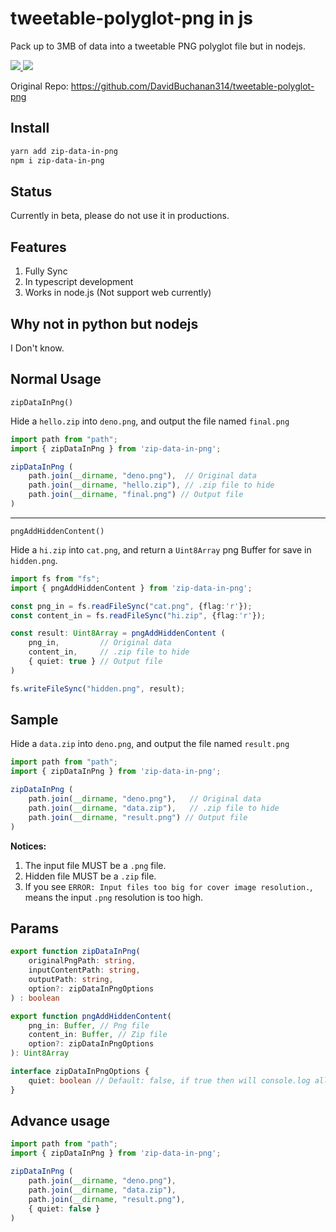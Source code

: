 # tweetable-polyglot-png in js

Pack up to 3MB of data into a tweetable PNG polyglot file but in nodejs.


<p align="left">

<a href="https://www.npmjs.com/package/zip-data-in-png"> <img src="https://img.shields.io/npm/v/zip-data-in-png" /> </a>
<a href="https://github.com/r48n34/zip-data-in-png"><img src="https://img.shields.io/github/actions/workflow/status/r48n34/zip-data-in-png/test.yml" /></a>

</p>

Original Repo: https://github.com/DavidBuchanan314/tweetable-polyglot-png


## Install
```bash
yarn add zip-data-in-png
npm i zip-data-in-png
```

## Status 
Currently in beta, please do not use it in productions.


## Features
1. Fully Sync
2. In typescript development
3. Works in node.js (Not support web currently)

## Why not in python but nodejs
I Don't know.

## Normal Usage

`zipDataInPng()`

Hide a `hello.zip` into `deno.png`, and output the file named `final.png`

```ts
import path from "path";
import { zipDataInPng } from 'zip-data-in-png';

zipDataInPng (
    path.join(__dirname, "deno.png"),  // Original data
    path.join(__dirname, "hello.zip"), // .zip file to hide
    path.join(__dirname, "final.png") // Output file
)
```

---

`pngAddHiddenContent()`

Hide a `hi.zip` into `cat.png`, and return a `Uint8Array` png Buffer for save in `hidden.png`. 

```ts
import fs from "fs";
import { pngAddHiddenContent } from 'zip-data-in-png';

const png_in = fs.readFileSync("cat.png", {flag:'r'});
const content_in = fs.readFileSync("hi.zip", {flag:'r'});

const result: Uint8Array = pngAddHiddenContent (
    png_in,         // Original data
    content_in,     // .zip file to hide
    { quiet: true } // Output file
)

fs.writeFileSync("hidden.png", result);
```

## Sample
Hide a `data.zip` into `deno.png`, and output the file named `result.png`

```ts
import path from "path";
import { zipDataInPng } from 'zip-data-in-png';

zipDataInPng (
    path.join(__dirname, "deno.png"),   // Original data
    path.join(__dirname, "data.zip"),   // .zip file to hide
    path.join(__dirname, "result.png") // Output file
)
```

**Notices:**   
1. The input file MUST be a `.png` file.  
2. Hidden file MUST be a `.zip` file.  
3. If you see `ERROR: Input files too big for cover image resolution.`, means the input `.png` resolution is too high.

## Params
```ts
export function zipDataInPng(
    originalPngPath: string,
    inputContentPath: string,
    outputPath: string,
    option?: zipDataInPngOptions
) : boolean

export function pngAddHiddenContent(
    png_in: Buffer, // Png file
    content_in: Buffer, // Zip file
    option?: zipDataInPngOptions
): Uint8Array

interface zipDataInPngOptions {
    quiet: boolean // Default: false, if true then will console.log all info
}
```

## Advance usage
```ts
import path from "path";
import { zipDataInPng } from 'zip-data-in-png';

zipDataInPng (
    path.join(__dirname, "deno.png"),   
    path.join(__dirname, "data.zip"),   
    path.join(__dirname, "result.png"), 
    { quiet: false }
)
```
